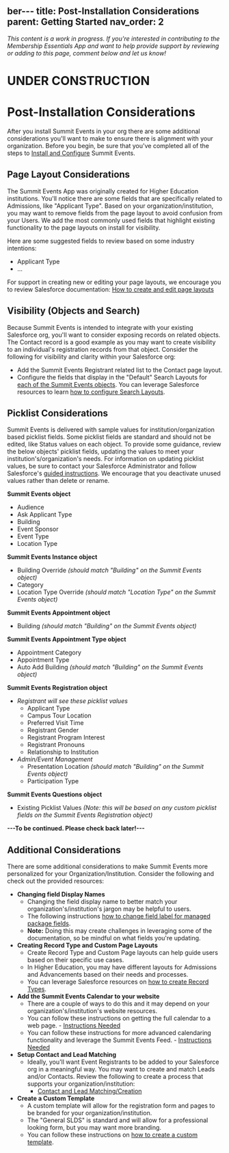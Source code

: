 ber---
title: Post-Installation Considerations
parent: Getting Started
nav_order: 2
---
*This content is a work in progress. If you're interested in contributing to the Membership Essentials App and want to help provide support by reviewing or adding to this page, comment below and let us know!*

# UNDER CONSTRUCTION

# Post-Installation Considerations

After you install Summit Events in your org there are some additional considerations you'll want to make to ensure there is alignment with your organization. Before you begin, be sure that you've completed all of the steps to [Install and Configure](https://sfdo-community-sprints.github.io/summit-events-app-documentation/docs/Getting-Started/Installing/) Summit Events.

## Page Layout Considerations
The Summit Events App was originally created for Higher Education institutions. You'll notice there are some fields that are specifically related to Admissions, like "Applicant Type". Based on your organization/institution, you may want to remove fields from the page layout to avoid confusion from your Users. We add the most commonly used fields that highlight existing functionality to the page layouts on install for visibility.

Here are some suggested fields to review based on some industry intentions:
* Applicant Type
* ...

For support in creating new or editing your page layouts, we encourage you to review Salesforce documentation: [How to create and edit page layouts](https://help.salesforce.com/articleView?id=customize_layoutcreate.htm&type=5)

## Visibility (Objects and Search) 
Because Summit Events is intended to integrate with your existing Salesforce org, you'll want to consider exposing records on related objects. The Contact record is a good example as you may want to create visibility to an individual's registration records from that object. Consider the following for visibility and clarity within your Salesforce org:

* Add the Summit Events Registrant related list to the Contact page layout.
* Configure the fields that display in the "Default" Search Layouts for [each of the Summit Events objects](https://sfdo-community-sprints.github.io/summit-events-app-documentation/docs/object-field-resources/). You can leverage Salesforce resources to learn [how to configure Search Layouts](https://help.salesforce.com/articleView?id=search_results_setup_lex.htm&type=5).


## Picklist Considerations

Summit Events is delivered with sample values for institution/organization based picklist fields. Some picklist fields are standard and should not be edited, like Status values on each object. To provide some guidance, review the below objects' picklist fields, updating the values to meet your institution's/organization's needs. For information on updating picklist values, be sure to contact your Salesforce Administrator and follow Salesforce's [guided instructions](https://trailhead.salesforce.com/content/learn/modules/picklist_admin). We encourage that you deactivate unused values rather than delete or rename.

**Summit Events object**
* Audience
* Ask Applicant Type
* Building 
* Event Sponsor
* Event Type
* Location Type

**Summit Events Instance object**
* Building Override *(should match "Building" on the Summit Events object)*
* Category
* Location Type Override *(should match "Location Type" on the Summit Events object)*

**Summit Events Appointment object**
* Building *(should match "Building" on the Summit Events object)*

**Summit Events Appointment Type object**
* Appointment Category
* Appointment Type
* Auto Add Building *(should match "Building" on the Summit Events object)*

**Summit Events Registration object**
* *Registrant will see these picklist values*
  - Applicant Type
  - Campus Tour Location
  - Preferred Visit Time
  - Registrant Gender
  - Registrant Program Interest
  - Registrant Pronouns
  - Relationship to Institution
* *Admin/Event Management*
  - Presentation Location *(should match "Building" on the Summit Events object)*
  - Participation Type


**Summit Events Questions object**
* Existing Picklist Values *(Note: this will be based on any custom picklist fields on the Summit Events Registration object)*


<b>---To be continued. Please check back later!---</b>


## Additional Considerations
There are some additional considerations to make Summit Events more personalized for your Organization/Institution. Consider the following and check out the provided resources:

* **Changing field Display Names**
    - Changing the field display name to better match your organization's/institution's jargon may be helpful to users.
    - The following instructions [how to change field label for managed package fields](https://www.greytrix.com/blogs/salesforce/2017/10/06/how-to-rename-the-field-label-in-salesforce-for-managed-package/).
    - **Note:** Doing this may create challenges in leveraging some of the documentation, so be mindful on what fields you're updating.
* **Creating Record Type and Custom Page Layouts**
    - Create Record Type and Custom Page layouts can help guide users based on their specific use cases. 
    - In Higher Education, you may have different layouts for Admissions and Advancements based on their needs and processes.
    - You can leverage Salesforce resources on [how to create Record Types](https://trailhead.salesforce.com/en/content/learn/projects/customize-a-salesforce-object/create-record-types).
* **Add the Summit Events Calendar to your website**
    - There are a couple of ways to do this and it may depend on your organization's/institution's website resources.
    - You can follow these instructions on getting the full calendar to a web page. - [Instructions Needed]()
    - You can follow these instructions for more advanced calendaring functionality and leverage the Summit Events Feed. - [Instructions Needed]()
* **Setup Contact and Lead Matching** 
    - Ideally, you'll want Event Registrants to be added to your Salesforce org in a meaningful way. You may want to create and match Leads and/or Contacts. Review the following to create a process that supports your organization/institution:
      - [Contact and Lead Matching/Creation](https://sfdo-community-sprints.github.io/summit-events-app-documentation/docs/advanced-features/contact-and-lead-matching/)
* **Create a Custom Template**
    - A custom template will allow for the registration form and pages to be branded for your organization/institution.
    - The "General SLDS" is standard and will allow for a professional looking form, but you may want more branding.
    - You can follow these instructions on [how to create a custom template](https://sfdo-community-sprints.github.io/summit-events-app-documentation/docs/advanced-features/custom-templates/).


